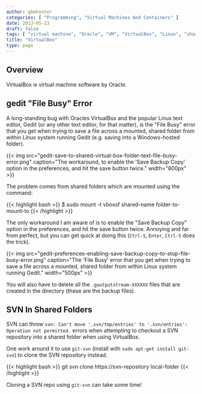 ```yaml
---
author: gbmhunter
categories: [ "Programming", "Virtual Machines And Containers" ]
date: 2013-05-23
draft: false
tags: [ "virtual machine", "Oracle", "VM", "VirtualBox", "Linux", "shared folders" ]
title: "VirtualBox"
type: page
---
```


<h2>Overview</h2>

<p>VirtualBox is virtual machine software by Oracle.</p>

<h2>gedit "File Busy" Error</h2>

<p>A long-standing bug with Oracles VirtualBox and the popular Linux text editor, Gedit (or any other text editor, for that matter), is the "File Busy" error that you get when trying to save a file across a mounted, shared folder from within Linux system running Gedit (e.g. saving into a Windows-hosted folder).</p>

{{< img src="gedit-save-to-shared-virtual-box-folder-text-file-busy-error.png" caption="The workaround, to enable the 'Save Backup Copy' option in the preferences, and hit the save button twice."  width="800px" >}}

<p>The problem comes from shared folders which are mounted using the command:</p>

{{< highlight bash >}}
$ sudo mount -t vboxsf shared-name folder-to-mount-to
{{< /highlight >}}

<p>The only workaround I am aware of is to enable the "Save Backup Copy" option in the preferences, and hit the save button twice. Annoying and far from perfect, but you can get quick at doing this (<code>Ctrl-S</code>, <code>Enter</code>, <code>Ctrl-S</code> does the trick).</p>

{{< img src="gedit-preferences-enabling-save-backup-copy-to-stop-file-busy-error.png" caption="The 'File Busy' error that you get when trying to save a file across a mounted, shared folder from within Linux system running Gedit."  width="500px" >}}

<p>You will also have to delete all the <code>.goutputstream-XXXXXX</code> files that are created in the directory (these are the backup files).</p>

<h2>SVN In Shared Folders</h2>

<p>SVN can throw <code>svn: Can't move '.svn/tmp/entries' to '.svn/entries': Operation not permitted.</code> errors when attempting to checkout a SVN repository into a shared folder when using VirtualBox.</p>

<p>One work around it to use <code>git-svn</code> (install with <code>sudo apt-get install git-svn</code>) to clone the SVN repository instead.</p>

{{< highlight bash >}}
git svn clone https://svn-repository local-folder
{{< /highlight >}}

<p>Cloning a SVN repo using <code>git-svn</code> can take some time!</p>
